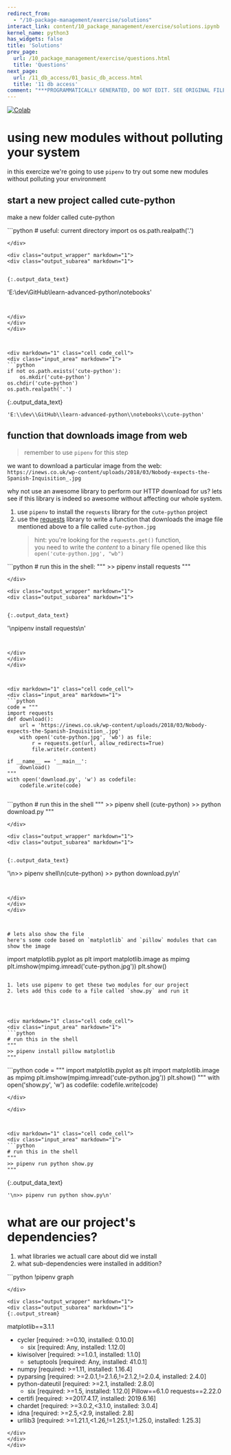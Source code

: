 ```yaml
---
redirect_from:
  - "/10-package-management/exercise/solutions"
interact_link: content/10_package_management/exercise/solutions.ipynb
kernel_name: python3
has_widgets: false
title: 'Solutions'
prev_page:
  url: /10_package_management/exercise/questions.html
  title: 'Questions'
next_page:
  url: /11_db_access/01_basic_db_access.html
  title: '11 db access'
comment: "***PROGRAMMATICALLY GENERATED, DO NOT EDIT. SEE ORIGINAL FILES IN /content***"
---
```

<a href="https://colab.research.google.com/github/aviadr1/learn-advanced-python/blob/master/content/10_package_management/exercise/solutions.ipynb" target="_blank">
<img src="https://colab.research.google.com/assets/colab-badge.svg" 
     title="Open this file in Google Colab" alt="Colab"/>
</a>




# using new modules without polluting your system

in this exercize we're going to use `pipenv` to try out some new modules without polluting your environment



## start a new project called cute-python

make a new folder called cute-python



<div markdown="1" class="cell code_cell">
<div class="input_area" markdown="1">
```python
# useful: current directory
import os
os.path.realpath('.')

```
</div>

<div class="output_wrapper" markdown="1">
<div class="output_subarea" markdown="1">


{:.output_data_text}
```
'E:\\dev\\GitHub\\learn-advanced-python\\notebooks'
```


</div>
</div>
</div>



<div markdown="1" class="cell code_cell">
<div class="input_area" markdown="1">
```python
if not os.path.exists('cute-python'):
    os.mkdir('cute-python')
os.chdir('cute-python')
os.path.realpath('.')

```
</div>

<div class="output_wrapper" markdown="1">
<div class="output_subarea" markdown="1">


{:.output_data_text}
```
'E:\\dev\\GitHub\\learn-advanced-python\\notebooks\\cute-python'
```


</div>
</div>
</div>



## function that downloads image from web

> remember to use `pipenv` for this step

we want to download a particular image from the web: <br>
```https://inews.co.uk/wp-content/uploads/2018/03/Nobody-expects-the-Spanish-Inquisition_.jpg```

why not use an awesome library to perform our HTTP download for us?
lets see if this library is indeed so awesome without affecting our whole system.

1. use `pipenv` to install the `requests` library for the `cute-python` project
2. use the [requests](https://2.python-requests.org/en/master/) library to write a function that downloads the image file mentioned above to a file called `cute-python.jpg`
   > hint: you're looking for the `requests.get()` function, <br>
   > you need to write the _content_ to a binary file opened like this `open('cute-python.jpg', "wb")`



<div markdown="1" class="cell code_cell">
<div class="input_area" markdown="1">
```python
# run this in the shell:
"""
>> pipenv install requests
"""

```
</div>

<div class="output_wrapper" markdown="1">
<div class="output_subarea" markdown="1">


{:.output_data_text}
```
'\npipenv install requests\n'
```


</div>
</div>
</div>



<div markdown="1" class="cell code_cell">
<div class="input_area" markdown="1">
```python
code = """
import requests
def download():
    url = 'https://inews.co.uk/wp-content/uploads/2018/03/Nobody-expects-the-Spanish-Inquisition_.jpg'
    with open('cute-python.jpg', 'wb') as file:
        r = requests.get(url, allow_redirects=True)
        file.write(r.content)

if __name__ == '__main__':
    download()
"""
with open('download.py', 'w') as codefile:
    codefile.write(code)


```
</div>

</div>



<div markdown="1" class="cell code_cell">
<div class="input_area" markdown="1">
```python
# run this in the shell
"""
>> pipenv shell
(cute-python) >> python download.py
"""

```
</div>

<div class="output_wrapper" markdown="1">
<div class="output_subarea" markdown="1">


{:.output_data_text}
```
'\n>> pipenv shell\n(cute-python) >> python download.py\n'
```


</div>
</div>
</div>



# lets also show the file
here's some code based on `matplotlib` and `pillow` modules that can show the image
```
import matplotlib.pyplot as plt
import matplotlib.image as mpimg
plt.imshow(mpimg.imread('cute-python.jpg'))
plt.show()
```

1. lets use pipenv to get these two modules for our project
2. lets add this code to a file called `show.py` and run it




<div markdown="1" class="cell code_cell">
<div class="input_area" markdown="1">
```python
# run this in the shell
"""
>> pipenv install pillow matplotlib
"""

```
</div>

</div>



<div markdown="1" class="cell code_cell">
<div class="input_area" markdown="1">
```python
code = """
import matplotlib.pyplot as plt
import matplotlib.image as mpimg
plt.imshow(mpimg.imread('cute-python.jpg'))
plt.show()
"""
with open('show.py', 'w') as codefile:
    codefile.write(code)

```
</div>

</div>



<div markdown="1" class="cell code_cell">
<div class="input_area" markdown="1">
```python
# run this in the shell
"""
>> pipenv run python show.py
"""

```
</div>

<div class="output_wrapper" markdown="1">
<div class="output_subarea" markdown="1">


{:.output_data_text}
```
'\n>> pipenv run python show.py\n'
```


</div>
</div>
</div>



# what are our project's dependencies?

1. what libraries we actuall care about did we install
2. what sub-dependencies were installed in addition?



<div markdown="1" class="cell code_cell">
<div class="input_area" markdown="1">
```python
!pipenv graph

```
</div>

<div class="output_wrapper" markdown="1">
<div class="output_subarea" markdown="1">
{:.output_stream}
```
matplotlib==3.1.1
  - cycler [required: >=0.10, installed: 0.10.0]
    - six [required: Any, installed: 1.12.0]
  - kiwisolver [required: >=1.0.1, installed: 1.1.0]
    - setuptools [required: Any, installed: 41.0.1]
  - numpy [required: >=1.11, installed: 1.16.4]
  - pyparsing [required: >=2.0.1,!=2.1.6,!=2.1.2,!=2.0.4, installed: 2.4.0]
  - python-dateutil [required: >=2.1, installed: 2.8.0]
    - six [required: >=1.5, installed: 1.12.0]
Pillow==6.1.0
requests==2.22.0
  - certifi [required: >=2017.4.17, installed: 2019.6.16]
  - chardet [required: >=3.0.2,<3.1.0, installed: 3.0.4]
  - idna [required: >=2.5,<2.9, installed: 2.8]
  - urllib3 [required: >=1.21.1,<1.26,!=1.25.1,!=1.25.0, installed: 1.25.3]
```
</div>
</div>
</div>


